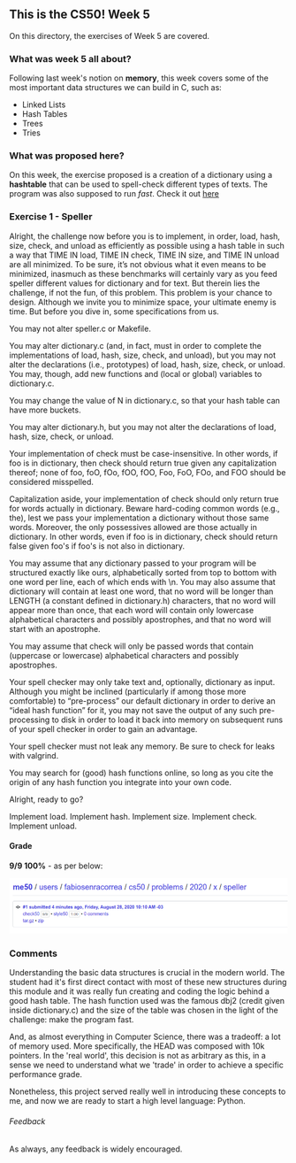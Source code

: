 ## This is the CS50! Week 5

On this directory, the exercises of Week 5 are covered.

### What was week 5 all about?

Following last week's notion on **memory**, this week covers some of the most important data structures we can build in C, such as:

* Linked Lists
* Hash Tables
* Trees
* Tries

### What was proposed here?

On this week, the exercise proposed is a creation of a dictionary using a **hashtable** that can be used to spell-check different types of texts. The program was also supposed to run *fast*. Check it out [here](https://cs50.harvard.edu/x/2020/psets/5/speller/#:~:text=submit50%20cs50/problems/2020/x/speller)

### Exercise 1 - Speller

Alright, the challenge now before you is to implement, in order, load, hash, size, check, and unload as efficiently as possible using a hash table in such a way that TIME IN load, TIME IN check, TIME IN size, and TIME IN unload are all minimized. To be sure, it’s not obvious what it even means to be minimized, inasmuch as these benchmarks will certainly vary as you feed speller different values for dictionary and for text. But therein lies the challenge, if not the fun, of this problem. This problem is your chance to design. Although we invite you to minimize space, your ultimate enemy is time. But before you dive in, some specifications from us.

You may not alter speller.c or Makefile.

You may alter dictionary.c (and, in fact, must in order to complete the implementations of load, hash, size, check, and unload), but you may not alter the declarations (i.e., prototypes) of load, hash, size, check, or unload. You may, though, add new functions and (local or global) variables to dictionary.c.

You may change the value of N in dictionary.c, so that your hash table can have more buckets.

You may alter dictionary.h, but you may not alter the declarations of load, hash, size, check, or unload.

Your implementation of check must be case-insensitive. In other words, if foo is in dictionary, then check should return true given any capitalization thereof; none of foo, foO, fOo, fOO, fOO, Foo, FoO, FOo, and FOO should be considered misspelled.

Capitalization aside, your implementation of check should only return true for words actually in dictionary. Beware hard-coding common words (e.g., the), lest we pass your implementation a dictionary without those same words. Moreover, the only possessives allowed are those actually in dictionary. In other words, even if foo is in dictionary, check should return false given foo's if foo's is not also in dictionary.

You may assume that any dictionary passed to your program will be structured exactly like ours, alphabetically sorted from top to bottom with one word per line, each of which ends with \n. You may also assume that dictionary will contain at least one word, that no word will be longer than LENGTH (a constant defined in dictionary.h) characters, that no word will appear more than once, that each word will contain only lowercase alphabetical characters and possibly apostrophes, and that no word will start with an apostrophe.

You may assume that check will only be passed words that contain (uppercase or lowercase) alphabetical characters and possibly apostrophes.

Your spell checker may only take text and, optionally, dictionary as input. Although you might be inclined (particularly if among those more comfortable) to “pre-process” our default dictionary in order to derive an “ideal hash function” for it, you may not save the output of any such pre-processing to disk in order to load it back into memory on subsequent runs of your spell checker in order to gain an advantage.

Your spell checker must not leak any memory. Be sure to check for leaks with valgrind.

You may search for (good) hash functions online, so long as you cite the origin of any hash function you integrate into your own code.

Alright, ready to go?

Implement load.
Implement hash.
Implement size.
Implement check.
Implement unload.

#### Grade

**9/9 100%** - as per below:

![speller grade](./speller_grade.png)

### Comments

Understanding the basic data structures is crucial in the modern world. The student had it's first direct contact with most of these new structures during this module and it was really fun creating and coding the logic behind a good hash table. The hash function used was the famous dbj2 (credit given inside dictionary.c) and the size of the table was chosen in the light of the challenge: make the program fast.

And, as almost everything in Computer Science, there was a tradeoff: a lot of memory used. More specifically, the HEAD was composed with 10k pointers. In the 'real world', this decision is not as arbitrary as this, in a sense we need to understand what we 'trade' in order to achieve a specific performance grade.

Nonetheless, this project served really well in introducing these concepts to me, and now we are ready to start a high level language: Python.

###### Feedback

As always, any feedback is widely encouraged.